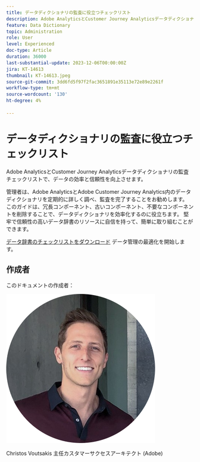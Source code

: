 ```yaml
---
title: データディクショナリの監査に役立つチェックリスト
description: Adobe AnalyticsとCustomer Journey Analyticsデータディクショナリの監査チェックリストで、データの効率と信頼性を向上させます。
feature: Data Dictionary
topic: Administration
role: User
level: Experienced
doc-type: Article
duration: 36000
last-substantial-update: 2023-12-06T00:00:00Z
jira: KT-14613
thumbnail: KT-14613.jpeg
source-git-commit: 3dd6fd5f97f2fac3651891e35113e72e89e2261f
workflow-type: tm+mt
source-wordcount: '130'
ht-degree: 4%

---
```



# データディクショナリの監査に役立つチェックリスト

Adobe AnalyticsとCustomer Journey Analyticsデータディクショナリの監査チェックリストで、データの効率と信頼性を向上させます。

管理者は、Adobe AnalyticsとAdobe Customer Journey Analytics内のデータディクショナリを定期的に詳しく調べ、監査を完了することをお勧めします。 このガイドは、冗長コンポーネント、古いコンポーネント、不要なコンポーネントを削除することで、データディクショナリを効率化するのに役立ちます。 堅牢で信頼性の高いデータ辞書のリソースに自信を持って、簡単に取り組むことができます。

[データ辞書のチェックリストをダウンロード](https://www.adobe.com/content/dam/www/us/en/digital-experience/in-product/images/Adobe_Analytics_Data_Dictionary_Checklist.pdf) データ管理の最適化を開始します。

## 作成者

このドキュメントの作成者：

![クリストスヴォウサキス](assets/christos-headshot.png)

Christos Voutsakis 主任カスタマーサクセスアーキテクト (Adobe)